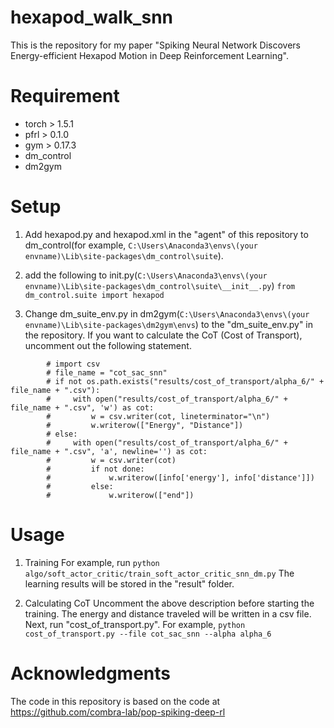 # hexapod_walk_snn
This is the repository for my paper "Spiking Neural Network Discovers Energy-efficient Hexapod Motion in Deep Reinforcement Learning".

# Requirement
* torch > 1.5.1
* pfrl > 0.1.0
* gym > 0.17.3
* dm_control
* dm2gym

# Setup
1. Add hexapod.py and hexapod.xml in the "agent" of this repository to dm_control(for example, `C:\Users\Anaconda3\envs\(your envname)\Lib\site-packages\dm_control\suite`).

2. add the following to init.py(`C:\Users\Anaconda3\envs\(your envname)\Lib\site-packages\dm_control\suite\__init__.py`)
`from dm_control.suite import hexapod`

3. Change dm_suite_env.py in dm2gym(`C:\Users\Anaconda3\envs\(your envname)\Lib\site-packages\dm2gym\envs`) to the "dm_suite_env.py" in the repository.
If you want to calculate the CoT (Cost of Transport), uncomment out the following statement.


```
        # import csv
        # file_name = "cot_sac_snn"
        # if not os.path.exists("results/cost_of_transport/alpha_6/" + file_name + ".csv"):
        #     with open("results/cost_of_transport/alpha_6/" + file_name + ".csv", 'w') as cot:
        #         w = csv.writer(cot, lineterminator="\n")
        #         w.writerow(["Energy", "Distance"])
        # else:
        #     with open("results/cost_of_transport/alpha_6/" + file_name + ".csv", 'a', newline='') as cot:
        #         w = csv.writer(cot)
        #         if not done:
        #             w.writerow([info['energy'], info['distance']])
        #         else:
        #             w.writerow(["end"])
```


# Usage
1. Training
 For example, run `python algo/soft_actor_critic/train_soft_actor_critic_snn_dm.py`
The learning results will be stored in the "result" folder.

2. Calculating CoT
 Uncomment the above description before starting the training. The energy and distance traveled will be written in a csv file.
Next, run "cost_of_transport.py". For example, `python cost_of_transport.py --file cot_sac_snn --alpha alpha_6`


# Acknowledgments
The code in this repository is based on the code at https://github.com/combra-lab/pop-spiking-deep-rl
